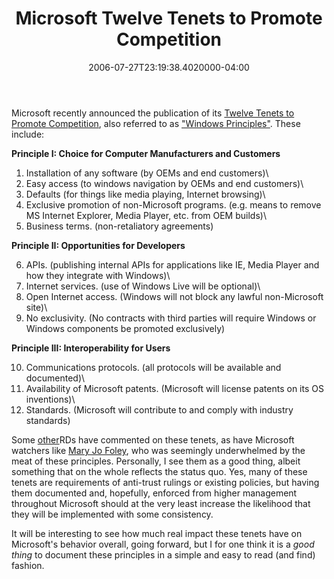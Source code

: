 ﻿---
title: Microsoft Twelve Tenets to Promote Competition
date: "2006-07-27T23:19:38.4020000-04:00"
description: Microsoft recently announced the publication of its [Twelve Tenets
featuredImage: /img/default-post-image.jpg
---

Microsoft recently announced the publication of its [Twelve Tenets to Promote Competition](http://aspadvice.com/blogs/pressreleases/archive/2006/07/28/20030.aspx), also referred to as [ "Windows Principles"](http://www.microsoft.com/presspass/newsroom/winxp/windowsprinciples.mspx). These include:

**Principle I: Choice for Computer Manufacturers and Customers**

1. Installation of any software (by OEMs and end customers)\
2. Easy access (to windows navigation by OEMs and end customers)\
3. Defaults (for things like media playing, Internet browsing)\
4. Exclusive promotion of non-Microsoft programs. (e.g. means to remove MS Internet Explorer, Media Player, etc. from OEM builds)\
5. Business terms. (non-retaliatory agreements)

**Principle II: Opportunities for Developers**

6. APIs. (publishing internal APIs for applications like IE, Media Player and how they integrate with Windows)\
7. Internet services. (use of Windows Live will be optional)\
8. Open Internet access. (Windows will not block any lawful non-Microsoft site)\
9. No exclusivity. (No contracts with third parties will require Windows or Windows components be promoted exclusively)

**Principle III: Interoperability for Users**

10. Communications protocols. (all protocols will be available and documented)\
11. Availability of Microsoft patents. (Microsoft will license patents on its OS inventions)\
12. Standards. (Microsoft will contribute to and comply with industry standards)

Some [other](http://dotnet-expertise.com/cs/blogs/guy_barrette/archive/2006/07/21/311.aspx)RDs have commented on these tenets, as have Microsoft watchers like [Mary Jo Foley](http://www.microsoft-watch.com/article2/0,2180,1991877,00.asp), who was seemingly underwhelmed by the meat of these principles. Personally, I see them as a good thing, albeit something that on the whole reflects the status quo. Yes, many of these tenets are requirements of anti-trust rulings or existing policies, but having them documented and, hopefully, enforced from higher management throughout Microsoft should at the very least increase the likelihood that they will be implemented with some consistency.

It will be interesting to see how much real impact these tenets have on Microsoft's behavior overall, going forward, but I for one think it is a *good thing* to document these principles in a simple and easy to read (and find) fashion.

